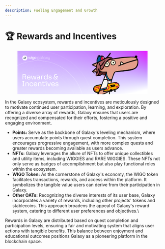 ```yaml
---
description: Fueling Engagement and Growth
---
```


# 🏆 Rewards and Incentives

<figure><img src="../.gitbook/assets/Rewards and Incentives.png" alt=""><figcaption></figcaption></figure>

In the Galaxy ecosystem, rewards and incentives are meticulously designed to motivate continued user participation, learning, and exploration. By offering a diverse array of rewards, Galaxy ensures that users are recognized and compensated for their efforts, fostering a positive and engaging environment.

* **Points:** Serve as the backbone of Galaxy's leveling mechanism, where users accumulate points through quest completion. This system encourages progressive engagement, with more complex quests and greater rewards becoming available as users advance.
* **NFTs:** Galaxy leverages the allure of NFTs to offer unique collectibles and utility items, including WIGGIES and RARE WIGGIES. These NFTs not only serve as badges of accomplishment but also play functional roles within the ecosystem.
* **WIGO Token:** As the cornerstone of Galaxy's economy, the WIGO token facilitates transactions, rewards, and access within the platform. It symbolizes the tangible value users can derive from their participation in Galaxy.
* **Other OATs:** Recognizing the diverse interests of its user base, Galaxy incorporates a variety of rewards, including other projects' tokens and stablecoins. This approach broadens the appeal of Galaxy's reward system, catering to different user preferences and objectives.\


Rewards in Galaxy are distributed based on quest completion and participation levels, ensuring a fair and motivating system that aligns user actions with tangible benefits. This balance between enjoyment and educational outcomes positions Galaxy as a pioneering platform in the blockchain space.
